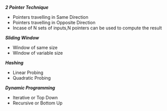 ***2 Pointer Technique***

- Pointers travelling in Same Direction
- Pointers travelling in Opposite Direction
- Incase of N sets of inputs,N pointers can be used to compute the result

***Sliding Window***

- Window of same size
- Window of variable size

***Hashing***
- Linear Probing
- Quadratic Probing

***Dynamic Programming***
- Iterative or Top Down
- Recursive or Bottom Up


